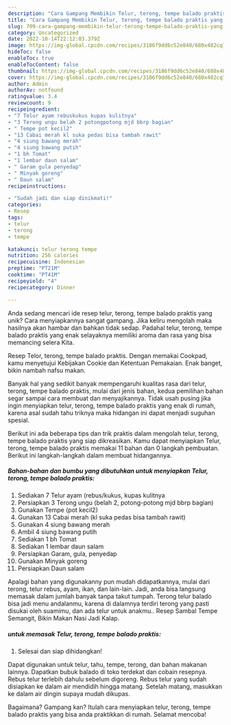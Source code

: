 ```yaml
---
description: "Cara Gampang Membikin Telur, terong, tempe balado praktis yang Lezat"
title: "Cara Gampang Membikin Telur, terong, tempe balado praktis yang Lezat"
slug: 709-cara-gampang-membikin-telur-terong-tempe-balado-praktis-yang-lezat
category: Uncategorized
date: 2022-10-14T22:12:03.379Z
image: https://img-global.cpcdn.com/recipes/3186f9dd6c52e840/680x482cq70/telur-terong-tempe-balado-praktis-foto-resep-utama.jpg
hideToc: false
enableToc: true
enableTocContent: false
thumbnail: https://img-global.cpcdn.com/recipes/3186f9dd6c52e840/680x482cq70/telur-terong-tempe-balado-praktis-foto-resep-utama.jpg
cover: https://img-global.cpcdn.com/recipes/3186f9dd6c52e840/680x482cq70/telur-terong-tempe-balado-praktis-foto-resep-utama.jpg
author: Admin
authorAv: notfound
ratingvalue: 3.4
reviewcount: 9
recipeingredient:
- "7 Telur ayam rebuskukus kupas kulitnya"
- "3 Terong ungu belah 2 potongpotong mjd bbrp bagian"
- " Tempe pot kecil2"
- "13 Cabai merah kl suka pedas bisa tambah rawit"
- "4 siung bawang merah"
- "4 siung bawang putih"
- "1 bh Tomat"
- "1 lembar daun salam"
- " Garam gula penyedap"
- " Minyak goreng"
- " Daun salam"
recipeinstructions:

- "Sudah jadi dan siap dinikmati!"
categories:
- Resep
tags:
- telur
- terong
- tempe

katakunci: telur terong tempe 
nutrition: 256 calories
recipecuisine: Indonesian
preptime: "PT21M"
cooktime: "PT41M"
recipeyield: "4"
recipecategory: Dinner

---
```





Anda sedang mencari ide resep telur, terong, tempe balado praktis yang unik? Cara menyiapkannya sangat gampang. Jika keliru mengolah maka hasilnya akan hambar dan bahkan tidak sedap. Padahal telur, terong, tempe balado praktis yang enak selayaknya memiliki aroma dan rasa yang bisa memancing selera Kita.





Resep Telor, terong, tempe balado praktis. Dengan memakai Cookpad, kamu menyetujui Kebijakan Cookie dan Ketentuan Pemakaian. Enak banget, bikin nambah nafsu makan.

Banyak hal yang sedikit banyak mempengaruhi kualitas rasa dari telur, terong, tempe balado praktis, mulai dari jenis bahan, kedua pemilihan bahan segar sampai cara membuat dan menyajikannya. Tidak usah pusing jika ingin menyiapkan telur, terong, tempe balado praktis yang enak di rumah, karena asal sudah tahu triknya maka hidangan ini dapat menjadi suguhan spesial.






Berikut ini ada beberapa tips dan trik praktis dalam mengolah telur, terong, tempe balado praktis yang siap dikreasikan. Kamu dapat menyiapkan Telur, terong, tempe balado praktis memakai 11 bahan dan 0 langkah pembuatan. Berikut ini langkah-langkah dalam membuat hidangannya.

<!--inarticleads1-->

##### Bahan-bahan dan bumbu yang dibutuhkan untuk menyiapkan Telur, terong, tempe balado praktis:

1. Sediakan 7 Telur ayam (rebus/kukus, kupas kulitnya
1. Persiapkan 3 Terong ungu (belah 2, potong-potong mjd bbrp bagian)
1. Gunakan  Tempe (pot kecil2)
1. Gunakan 13 Cabai merah (kl suka pedas bisa tambah rawit)
1. Gunakan 4 siung bawang merah
1. Ambil 4 siung bawang putih
1. Sediakan 1 bh Tomat
1. Sediakan 1 lembar daun salam
1. Persiapkan  Garam, gula, penyedap
1. Gunakan  Minyak goreng
1. Persiapkan  Daun salam


Apalagi bahan yang digunakanny pun mudah didapatkannya, mulai dari terong, telur rebus, ayam, ikan, dan lain-lain. Jadi, anda bisa langsung memasak dalam jumlah banyak tanpa takut tumpah. Terong telur balado bisa jadi menu andalanmu, karena di dalamnya terdiri terong yang pasti disukai oleh suamimu, dan ada telur untuk anakmu.. Resep Sambal Tempe Semangit, Bikin Makan Nasi Jadi Kalap. 

<!--inarticleads2-->

#####  untuk memasak Telur, terong, tempe balado praktis:


1. Selesai dan siap dihidangkan!

Dapat digunakan untuk telur, tahu, tempe, terong, dan bahan makanan lainnya. Dapatkan bubuk balado di toko terdekat dan cobain resepnya. Rebus telur terlebih dahulu sebelum digoreng. Rebus telur yang sudah disiapkan ke dalam air mendidih hingga matang. Setelah matang, masukkan ke dalam air dingin supaya mudah dikupas. 

Bagaimana? Gampang kan? Itulah cara menyiapkan telur, terong, tempe balado praktis yang bisa anda praktikkan di rumah. Selamat mencoba!
